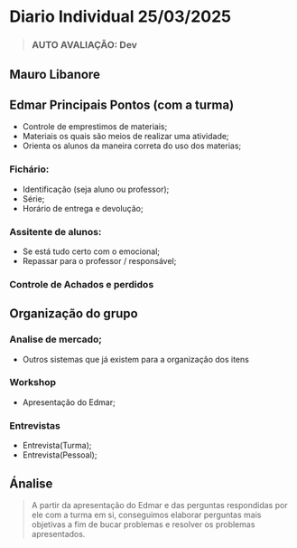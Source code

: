 # Diario Individual 25/03/2025 
> ### AUTO AVALIAÇÃO: Dev
## Mauro Libanore


## Edmar Principais Pontos (com a turma)

- Controle de emprestimos de materiais;
- Materiais os quais são meios de realizar uma atividade;
- Orienta os alunos da maneira correta do uso dos materias; 
###  Fichário:
- Identificação (seja aluno ou professor);
- Série;
- Horário de entrega e devolução;
###  Assitente de alunos:
- Se está tudo certo com o emocional;
- Repassar para o professor / responsável;
### Controle de Achados e perdidos



## Organização do grupo
### Analise de mercado;
- Outros sistemas que já existem para a organização dos itens
### Workshop
- Apresentação do Edmar;
### Entrevistas
- Entrevista(Turma);
- Entrevista(Pessoal);


## Ánalise

> A partir da apresentação do Edmar e das perguntas respondidas por ele com a turma em si, conseguimos elaborar perguntas mais objetivas a fim de bucar problemas e resolver os problemas apresentados.

